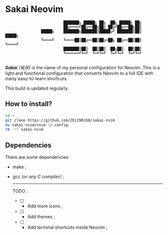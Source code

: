 # Sakai Neovim

```
                          ███████╗ █████╗ ██╗  ██╗ █████╗ ██╗          
                          ██╔════╝██╔══██╗██║ ██╔╝██╔══██╗██║          
                █████╗    ███████╗███████║█████╔╝ ███████║██║    █████╗
                ╚════╝    ╚════██║██╔══██║██╔═██╗ ██╔══██║██║    ╚════╝
                          ███████║██║  ██║██║  ██╗██║  ██║██║          
                          ╚══════╝╚═╝  ╚═╝╚═╝  ╚═╝╚═╝  ╚═╝╚═╝          
                                                       
```

***Sakai*** *(坂井)* is the name of my personal configuration for Neovim.
This is a light and functional configuration that converts Neovim to a full IDE with many easy-to-learn shortcuts.

This build is updated regularly.

## How to install?

```bash
cd ~
git clone https://github.com/2ELCN0168/sakai-nvim
mv sakai-nvim/nvim ~/.config
rm -rf sakai-nvim
```

## Dependencies

There are some dependencies:

- make ;
- gcc *(or any C compiler)* ;

  ***

  TODO :

  - [ ] - Add more icons ;
  - [ ] - Add themes ;
  - [ ] - Add terminal shortcuts inside Neovim ;
